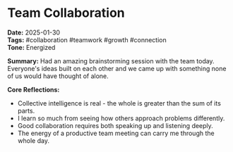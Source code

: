 # Team Collaboration
**Date:** 2025-01-30  
**Tags:** #collaboration #teamwork #growth #connection  
**Tone:** Energized

**Summary:**
Had an amazing brainstorming session with the team today. Everyone's ideas built on each other and we came up with something none of us would have thought of alone.

**Core Reflections:**
- Collective intelligence is real - the whole is greater than the sum of its parts.
- I learn so much from seeing how others approach problems differently.
- Good collaboration requires both speaking up and listening deeply.
- The energy of a productive team meeting can carry me through the whole day. 